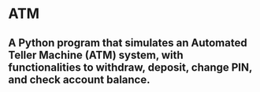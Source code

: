 # ATM
## A Python program that simulates an Automated Teller Machine (ATM) system, with functionalities to withdraw, deposit, change PIN, and check account balance.
